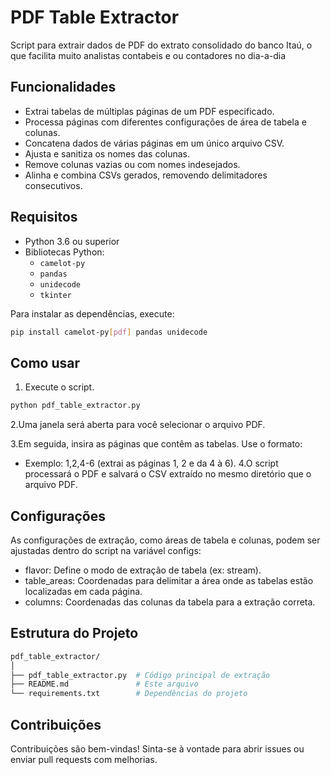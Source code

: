 # PDF Table Extractor

Script para extrair dados de PDF do extrato consolidado do banco Itaú, o que facilita muito analistas contabeis e ou contadores no dia-a-dia


## Funcionalidades

- Extrai tabelas de múltiplas páginas de um PDF especificado.
- Processa páginas com diferentes configurações de área de tabela e colunas.
- Concatena dados de várias páginas em um único arquivo CSV.
- Ajusta e sanitiza os nomes das colunas.
- Remove colunas vazias ou com nomes indesejados.
- Alinha e combina CSVs gerados, removendo delimitadores consecutivos.

## Requisitos

- Python 3.6 ou superior
- Bibliotecas Python:
  - `camelot-py`
  - `pandas`
  - `unidecode`
  - `tkinter`

Para instalar as dependências, execute:

```bash
pip install camelot-py[pdf] pandas unidecode
```

## Como usar
1. Execute o script.

```bash
python pdf_table_extractor.py
```

2.Uma janela será aberta para você selecionar o arquivo PDF.

3.Em seguida, insira as páginas que contêm as tabelas. Use o formato:

 - Exemplo: 1,2,4-6 (extrai as páginas 1, 2 e da 4 à 6).
4.O script processará o PDF e salvará o CSV extraído no mesmo diretório que o arquivo PDF.

## Configurações
As configurações de extração, como áreas de tabela e colunas, podem ser ajustadas dentro do script na variável configs:

  - flavor: Define o modo de extração de tabela (ex: stream).
  - table_areas: Coordenadas para delimitar a área onde as tabelas estão localizadas em cada página.
  - columns: Coordenadas das colunas da tabela para a extração correta.
## Estrutura do Projeto
```bash
pdf_table_extractor/
│
├── pdf_table_extractor.py  # Código principal de extração
├── README.md               # Este arquivo
└── requirements.txt        # Dependências do projeto
```
## Contribuições
Contribuições são bem-vindas! Sinta-se à vontade para abrir issues ou enviar pull requests com melhorias.
